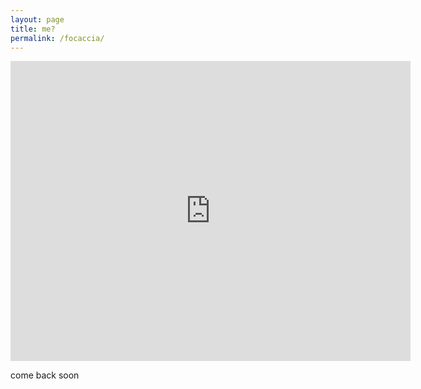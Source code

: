 ```yaml
---
layout: page
title: me?
permalink: /focaccia/
---
```


<iframe width="640" height="480" src="https://www.youtube.com/embed/EGiK506CRzs?modestbranding=1" frameborder="0" allow="accelerometer; autoplay; encrypted-media; gyroscope; picture-in-picture" allowfullscreen></iframe>

come back soon
